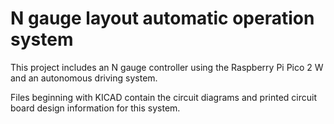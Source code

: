 # N gauge layout automatic operation system

This project includes an N gauge controller using the Raspberry Pi Pico 2 W and an autonomous driving system.

Files beginning with KICAD contain the circuit diagrams and printed circuit board design information for this system.
